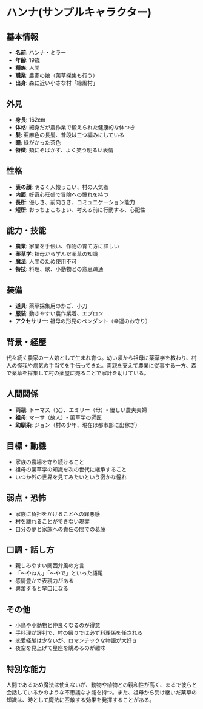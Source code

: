 # ハンナ(サンプルキャラクター)

## 基本情報
- **名前**: ハンナ・ミラー
- **年齢**: 19歳
- **種族**: 人間
- **職業**: 農家の娘（薬草採集も行う）
- **出身**: 森に近い小さな村「緑風村」

## 外見
- **身長**: 162cm
- **体格**: 細身だが農作業で鍛えられた健康的な体つき
- **髪**: 亜麻色の長髪、普段は三つ編みにしている
- **瞳**: 緑がかった茶色
- **特徴**: 頬にそばかす、よく笑う明るい表情

## 性格
- **表の顔**: 明るく人懐っこい、村の人気者
- **内面**: 好奇心旺盛で冒険への憧れを持つ
- **長所**: 優しさ、前向きさ、コミュニケーション能力
- **短所**: おっちょこちょい、考える前に行動する、心配性

## 能力・技能
- **農業**: 家業を手伝い、作物の育て方に詳しい
- **薬草学**: 祖母から学んだ薬草の知識
- **魔法**: 人間のため使用不可
- **特技**: 料理、歌、小動物との意思疎通

## 装備
- **道具**: 薬草採集用のかご、小刀
- **服装**: 動きやすい農作業着、エプロン
- **アクセサリー**: 祖母の形見のペンダント（幸運のお守り）

## 背景・経歴
代々続く農家の一人娘として生まれ育つ。幼い頃から祖母に薬草学を教わり、村人の怪我や病気の手当てを手伝ってきた。両親を支えて農業に従事する一方、森で薬草を採集して村の薬屋に売ることで家計を助けている。

## 人間関係
- **両親**: トーマス（父）、エミリー（母）- 優しい農夫夫婦
- **祖母**: マーサ（故人）- 薬草学の師匠
- **幼馴染**: ジョン（村の少年、現在は都市部に出稼ぎ）

## 目標・動機
- 家族の農場を守り続けること
- 祖母の薬草学の知識を次の世代に継承すること
- いつか外の世界を見てみたいという密かな憧れ

## 弱点・恐怖
- 家族に負担をかけることへの罪悪感
- 村を離れることができない現実
- 自分の夢と家族への責任の間での葛藤

## 口調・話し方
- 親しみやすい関西弁風の方言
- 「〜やねん」「〜やで」といった語尾
- 感情豊かで表現力がある
- 興奮すると早口になる

## その他
- 小鳥や小動物と仲良くなるのが得意
- 手料理が評判で、村の祭りでは必ず料理係を任される
- 恋愛経験は少ないが、ロマンチックな物語が大好き
- 夜空を見上げて星座を眺めるのが趣味

## 特別な能力
人間であるため魔法は使えないが、動物や植物との親和性が高く、まるで彼らと会話しているかのような不思議な才能を持つ。また、祖母から受け継いだ薬草の知識は、時として魔法に匹敵する効果を発揮することがある。